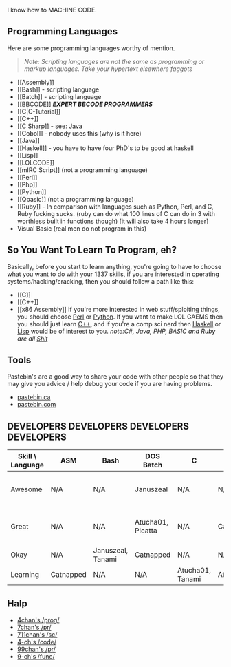 I know how to MACHINE CODE.

## Programming Languages ##

Here are some programming languages worthy of mention. 
> _Note: Scripting languages are not the same as programming or markup languages. Take your hypertext elsewhere faggots_

* [[Assembly]]
* [[Bash]] - scripting language
* [[Batch]] - scripting language
* [[BBCODE]] **_EXPERT BBCODE PROGRAMMERS_**
* [[C|C-Tutorial]]
* [[C++]]
* [[C Sharp]] - see: [Java](/Java)
* [[Cobol]] - nobody uses this (why is it here)
* [[Java]]
* [[Haskell]] - you have to have four PhD's to be good at haskell
* [[Lisp]]
* [[LOLCODE]]
* [[mIRC Script]] (not a programming language)
* [[Perl]]
* [[Php]] 
* [[Python]]
* [[Qbasic]] (not a programming language)
* [[Ruby]] - In comparison with languages such as Python, Perl, and C, Ruby fucking sucks. (ruby can do what 100 lines of C can do in 3 with worthless built in functions though) [it will also take 4 hours longer]
* Visual Basic (real men do not program in this)

## So You Want To Learn To Program, eh? ##

Basically, before you start to learn anything, you're going to have to choose what you want to do with your 1337 skills, if you are interested in operating systems/hacking/cracking, then you should follow a path like this:

* [[C]]
* [[C++]]
* [[x86 Assembly]]
If you're more interested in web stuff/sploiting things, you should choose [Perl](/Perl) or [Python](/Python). If you want to make LOL GAEMS then you should just learn [C++](/C++), and if you're a comp sci nerd then [Haskell](/Haskell) or [Lisp](/Lisp) would be of interest to you.
_note:C#, Java, PHP, BASIC and Ruby are all [Shit](/Shit)_

## Tools ##

Pastebin's are a good way to share your code with other people so that they may give you advice / help debug your code if you are having problems.

* [pastebin.ca](http://anonym.to/http://pastebin.ca/)
* [pastebin.com](http://anonym.to/http://pastebin.com/)

##  DEVELOPERS DEVELOPERS DEVELOPERS DEVELOPERS ###

| Skill \ Language   | ASM         | Bash                | DOS Batch           | C                  | C++         | C#          | CSS                                 | Flash ActionScript   | HTML                              | JavaScript           | Perl        | PHP                 | Python          
| ------------------ | ----------- | ------------------- | ------------------- | ------------------ | ----------- | ----------- | ----------------------------------- | -------------------- | --------------------------------- | -------------------- | ----------- | ------------------- | --------------- 
| Awesome            | N/A         | N/A                 | Januszeal           | N/A                | N/A         | N/A         | Picatta, Tanami                     | Lambda               | Picatta, Dart27, Lambda, Tanami   | N/A                  | Tanami      | Picatta, Azure      | Picatta         
| Great              | N/A         | N/A                 | Atucha01, Picatta   | N/A                | Catnapped   | N/A         | Catnapped, Dart27, Azure, Tisteca   | N/A                  | Catnapped                         | N/A                  | N/A         | Dart27              | N/A             
| Okay               | N/A         | Januszeal, Tanami   | Catnapped           | N/A                | N/A         | N/A         | N/A                                 | Dart27               | Januszeal, Teimros                | Picatta, Catnapped   | Catnapped   | Catnapped, Lambda   | Catnapped       
| Learning           | Catnapped   | N/A                 | N/A                 | Atucha01, Tanami   | Atucha01    | Catnapped   | N/A                                 | N/A                  | N/A                               | Tanami               | Atucha01    | N/A                 | Atucha01, Tek   

## Halp ##


* [4chan's /prog/](http://anonym.to/http://dis.4chan.org/prog/)
* [7chan's /pr/](http://anonym.to/http://img.7chan.org/pr/)
* [711chan's /sc/](http://anonym.to/http://www.711chan.org/sc/)
* [4-ch's /code/](http://anonym.to/http://www.4-ch.net/code/)
* [99chan's /pr/](http://anonym.to/http://www.99chan.org/pr/)
* [9-ch's /func/](http://anonym.to/http://9ch.in/boards/func/)

